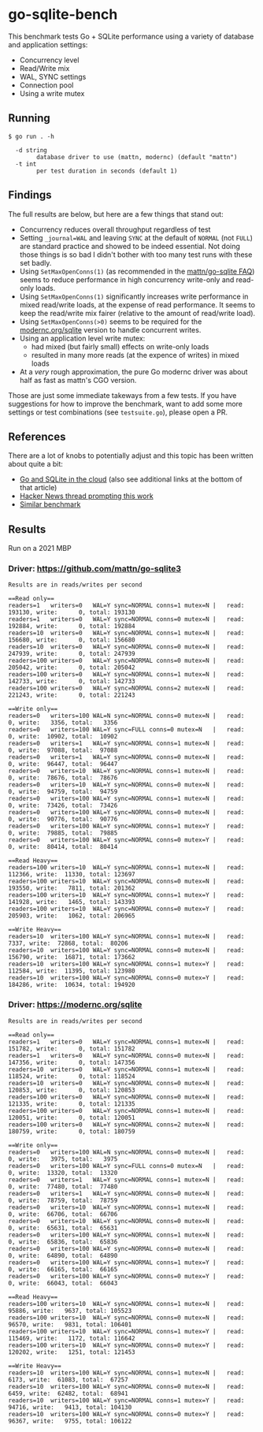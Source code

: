 # go-sqlite-bench

This benchmark tests Go + SQLite performance using a variety of database and application settings:

- Concurrency level
- Read/Write mix
- WAL, SYNC settings
- Connection pool
- Using a write mutex

## Running

```text
$ go run . -h

  -d string
    	database driver to use (mattn, modernc) (default "mattn")
  -t int
    	per test duration in seconds (default 1)
```

## Findings

The full results are below, but here are a few things that stand out:

- Concurrency reduces overall throughput regardless of test
- Setting `_journal=WAL` and leaving `SYNC` at the default of `NORMAL` (not `FULL`) are standard practice and showed to be indeed essential. Not doing those things is so bad I didn't bother with too many test runs with these set badly.
- Using `SetMaxOpenConns(1)` (as recommended in the [mattn/go-sqlite FAQ](https://github.com/mattn/go-sqlite3#faq)) seems to reduce performance in high concurrency write-only and read-only loads.
- Using `SetMaxOpenConns(1)` significantly increases write performance in mixed read/write loads, at the expense of read performance. It seems to keep the read/write mix fairer (relative to the amount of read/write load).
- Using `SetMaxOpenConns(>0)` seems to be required for the [modernc.org/sqlite](https://gitlab.com/cznic/sqlite) version to handle concurrent writes.
- Using an application level write mutex:
  - had mixed (but fairly small) effects on write-only loads
  - resulted in many more reads (at the expence of writes) in mixed loads
- At a _very_ rough approximation, the pure Go modernc driver was about half as fast as mattn's CGO version.

Those are just some immediate takeways from a few tests. If you have suggestions for how to improve the benchmark, want to add some more settings or test combinations (see `testsuite.go`), please open a PR.

## References

There are a lot of knobs to potentially adjust and this topic has been written about quite a bit:

- [Go and SQLite in the cloud](https://www.golang.dk/articles/go-and-sqlite-in-the-cloud) (also see additional links at the bottom of that article)
- [Hacker News thread prompting this work](https://news.ycombinator.com/item?id=33899007)
- [Similar benchmark](https://gist.github.com/markuswustenberg/f35ab7e191137dca5f7ec112bfc887be?permalink_comment_id=4396598#gistcomment-4396598)

## Results

Run on a 2021 MBP

### Driver: https://github.com/mattn/go-sqlite3

```text
Results are in reads/writes per second

==Read only==
readers=1   writers=0   WAL=Y sync=NORMAL conns=1 mutex=N |   read: 193130, write:      0, total: 193130
readers=1   writers=0   WAL=Y sync=NORMAL conns=0 mutex=N |   read: 192884, write:      0, total: 192884
readers=10  writers=0   WAL=Y sync=NORMAL conns=1 mutex=N |   read: 156680, write:      0, total: 156680
readers=10  writers=0   WAL=Y sync=NORMAL conns=0 mutex=N |   read: 247939, write:      0, total: 247939
readers=100 writers=0   WAL=Y sync=NORMAL conns=0 mutex=N |   read: 205042, write:      0, total: 205042
readers=100 writers=0   WAL=Y sync=NORMAL conns=1 mutex=N |   read: 142733, write:      0, total: 142733
readers=100 writers=0   WAL=Y sync=NORMAL conns=2 mutex=N |   read: 221243, write:      0, total: 221243

==Write only==
readers=0   writers=100 WAL=N sync=NORMAL conns=0 mutex=N |   read:      0, write:   3356, total:   3356
readers=0   writers=100 WAL=Y sync=FULL conns=0 mutex=N   |   read:      0, write:  10902, total:  10902
readers=0   writers=1   WAL=Y sync=NORMAL conns=1 mutex=N |   read:      0, write:  97088, total:  97088
readers=0   writers=1   WAL=Y sync=NORMAL conns=0 mutex=N |   read:      0, write:  96447, total:  96447
readers=0   writers=10  WAL=Y sync=NORMAL conns=1 mutex=N |   read:      0, write:  78676, total:  78676
readers=0   writers=10  WAL=Y sync=NORMAL conns=0 mutex=N |   read:      0, write:  94759, total:  94759
readers=0   writers=100 WAL=Y sync=NORMAL conns=1 mutex=N |   read:      0, write:  73426, total:  73426
readers=0   writers=100 WAL=Y sync=NORMAL conns=0 mutex=N |   read:      0, write:  90776, total:  90776
readers=0   writers=100 WAL=Y sync=NORMAL conns=1 mutex=Y |   read:      0, write:  79885, total:  79885
readers=0   writers=100 WAL=Y sync=NORMAL conns=0 mutex=Y |   read:      0, write:  80414, total:  80414

==Read Heavy==
readers=100 writers=10  WAL=Y sync=NORMAL conns=1 mutex=N |   read: 112366, write:  11330, total: 123697
readers=100 writers=10  WAL=Y sync=NORMAL conns=0 mutex=N |   read: 193550, write:   7811, total: 201362
readers=100 writers=10  WAL=Y sync=NORMAL conns=1 mutex=Y |   read: 141928, write:   1465, total: 143393
readers=100 writers=10  WAL=Y sync=NORMAL conns=0 mutex=Y |   read: 205903, write:   1062, total: 206965

==Write Heavy==
readers=10  writers=100 WAL=Y sync=NORMAL conns=1 mutex=N |   read:   7337, write:  72868, total:  80206
readers=10  writers=100 WAL=Y sync=NORMAL conns=0 mutex=N |   read: 156790, write:  16871, total: 173662
readers=10  writers=100 WAL=Y sync=NORMAL conns=1 mutex=Y |   read: 112584, write:  11395, total: 123980
readers=10  writers=100 WAL=Y sync=NORMAL conns=0 mutex=Y |   read: 184286, write:  10634, total: 194920
```

### Driver: https://modernc.org/sqlite

```
Results are in reads/writes per second

==Read only==
readers=1   writers=0   WAL=Y sync=NORMAL conns=1 mutex=N |   read: 151782, write:      0, total: 151782
readers=1   writers=0   WAL=Y sync=NORMAL conns=0 mutex=N |   read: 147356, write:      0, total: 147356
readers=10  writers=0   WAL=Y sync=NORMAL conns=1 mutex=N |   read: 118524, write:      0, total: 118524
readers=10  writers=0   WAL=Y sync=NORMAL conns=0 mutex=N |   read: 120853, write:      0, total: 120853
readers=100 writers=0   WAL=Y sync=NORMAL conns=0 mutex=N |   read: 121335, write:      0, total: 121335
readers=100 writers=0   WAL=Y sync=NORMAL conns=1 mutex=N |   read: 120051, write:      0, total: 120051
readers=100 writers=0   WAL=Y sync=NORMAL conns=2 mutex=N |   read: 180759, write:      0, total: 180759

==Write only==
readers=0   writers=100 WAL=N sync=NORMAL conns=0 mutex=N |   read:      0, write:   3975, total:   3975
readers=0   writers=100 WAL=Y sync=FULL conns=0 mutex=N   |   read:      0, write:  13320, total:  13320
readers=0   writers=1   WAL=Y sync=NORMAL conns=1 mutex=N |   read:      0, write:  77480, total:  77480
readers=0   writers=1   WAL=Y sync=NORMAL conns=0 mutex=N |   read:      0, write:  78759, total:  78759
readers=0   writers=10  WAL=Y sync=NORMAL conns=1 mutex=N |   read:      0, write:  66706, total:  66706
readers=0   writers=10  WAL=Y sync=NORMAL conns=0 mutex=N |   read:      0, write:  65631, total:  65631
readers=0   writers=100 WAL=Y sync=NORMAL conns=1 mutex=N |   read:      0, write:  65836, total:  65836
readers=0   writers=100 WAL=Y sync=NORMAL conns=0 mutex=N |   read:      0, write:  64890, total:  64890
readers=0   writers=100 WAL=Y sync=NORMAL conns=1 mutex=Y |   read:      0, write:  66165, total:  66165
readers=0   writers=100 WAL=Y sync=NORMAL conns=0 mutex=Y |   read:      0, write:  66043, total:  66043

==Read Heavy==
readers=100 writers=10  WAL=Y sync=NORMAL conns=1 mutex=N |   read:  95886, write:   9637, total: 105523
readers=100 writers=10  WAL=Y sync=NORMAL conns=0 mutex=N |   read:  96570, write:   9831, total: 106401
readers=100 writers=10  WAL=Y sync=NORMAL conns=1 mutex=Y |   read: 115469, write:   1172, total: 116642
readers=100 writers=10  WAL=Y sync=NORMAL conns=0 mutex=Y |   read: 120202, write:   1251, total: 121453

==Write Heavy==
readers=10  writers=100 WAL=Y sync=NORMAL conns=1 mutex=N |   read:   6173, write:  61083, total:  67257
readers=10  writers=100 WAL=Y sync=NORMAL conns=0 mutex=N |   read:   6459, write:  62482, total:  68941
readers=10  writers=100 WAL=Y sync=NORMAL conns=1 mutex=Y |   read:  94716, write:   9413, total: 104130
readers=10  writers=100 WAL=Y sync=NORMAL conns=0 mutex=Y |   read:  96367, write:   9755, total: 106122
```
